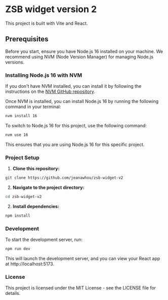 # ZSB widget version 2

This project is built with Vite and React.

## Prerequisites

Before you start, ensure you have Node.js 16 installed on your machine. We recommend using NVM (Node Version Manager) for managing Node.js versions.

### Installing Node.js 16 with NVM

If you don't have NVM installed, you can install it by following the instructions on the [NVM GitHub repository](https://github.com/nvm-sh/nvm).

Once NVM is installed, you can install Node.js 16 by running the following command in your terminal:

```bash
nvm install 16
```

To switch to Node.js 16 for this project, use the following command:

```bash
nvm use 16
```

This ensures that you are using Node.js 16 for this specific project.

### Project Setup

1. **Clone this repository:**
```bash
git clone https://github.com/jeanawhou/zsb-widget-v2
```

2. **Navigate to the project directory:**
```bash
cd zsb-widget-v2
```

2. **Install dependencies:**
```bash
npm install
```

### Development
To start the development server, run:
```bash
npm run dev
```
This will launch the development server, and you can view your React app at http://localhost:5173.

### License
This project is licensed under the MIT License - see the LICENSE file for details.